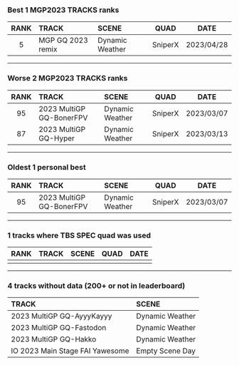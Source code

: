 ### Best 1 MGP2023 TRACKS ranks
|RANK|TRACK|SCENE|QUAD|DATE|
|:---:|:---|:---|:---:|:---:|
|5|MGP GQ 2023 remix|Dynamic Weather|SniperX|2023/04/28|
---
### Worse 2 MGP2023 TRACKS ranks
|RANK|TRACK|SCENE|QUAD|DATE|
|:---:|:---|:---|:---:|:---:|
|95|2023 MultiGP GQ-BonerFPV|Dynamic Weather|SniperX|2023/03/07|
|87|2023 MultiGP GQ-Hyper|Dynamic Weather|SniperX|2023/03/13|
---
### Oldest 1 personal best
|RANK|TRACK|SCENE|QUAD|DATE|
|:---:|:---|:---|:---:|:---:|
|95|2023 MultiGP GQ-BonerFPV|Dynamic Weather|SniperX|2023/03/07|
---
### 1 tracks where TBS SPEC quad was used
|RANK|TRACK|SCENE|QUAD|DATE|
|:---:|:---|:---|:---:|:---:|
||||||
---
### 4 tracks without data (200+ or not in leaderboard)
|TRACK|SCENE|
|:---|:---|
|2023 MultiGP GQ-AyyyKayyy|Dynamic Weather|
|2023 MultiGP GQ-Fastodon|Dynamic Weather|
|2023 MultiGP GQ-Hakko|Dynamic Weather|
|IO 2023 Main Stage FAI Yawesome|Empty Scene Day|
